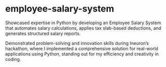 # employee-salary-system

Showcased expertise in Python by developing an Employee Salary System that automates salary calculations, applies tax slab-based deductions, and generates structured salary reports.

Demonstrated problem-solving and innovation skills during Ineuron’s hackathon, where I implemented a comprehensive solution for real-world applications using Python, standing out for my efficiency and creativity in coding.
